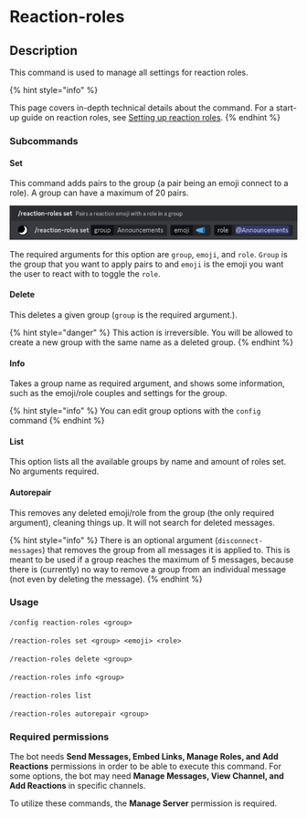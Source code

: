 # Reaction-roles

## Description

This command is used to manage all settings for reaction roles.

{% hint style="info" %}

This page covers in-depth technical details about the command. For a start-up guide on reaction roles, see [Setting up reaction roles](../start-up/setting-up-reaction-roles.md).
{% endhint %}

### Subcommands

#### Set

This command adds pairs to the group (a pair being an emoji connect to a role). A group can have a maximum of 20 pairs.

![](<../.gitbook/assets/ReactionRoleSetup2.png>)

The required arguments for this option are `group`, `emoji`, and `role`. `Group` is the group that you want to apply pairs to and `emoji` is the emoji you want the user to react with to toggle the `role`.

#### Delete

This deletes a given group (`group` is the required argument.).

{% hint style="danger" %}
This action is irreversible. You will be allowed to create a new group with the same name as a deleted group.
{% endhint %}

#### Info

Takes a group name as required argument, and shows some information, such as the emoji/role couples and settings for the group.

{% hint style="info" %}
You can edit group options with the `config` command
{% endhint %}

#### List

This option lists all the available groups by name and amount of roles set. No arguments required.

#### Autorepair

This removes any deleted emoji/role from the group (the only required argument), cleaning things up. It will not search for deleted messages.

{% hint style="info" %}
There is an optional argument (`disconnect-messages`) that removes the group from all messages it is applied to. This is meant to be used if a group reaches the maximum of 5 messages, because there is (currently) no way to remove a group from an individual message (not even by deleting the message). 
{% endhint %}

### Usage

```
/config reaction-roles <group>

/reaction-roles set <group> <emoji> <role>

/reaction-roles delete <group>

/reaction-roles info <group>

/reaction-roles list 

/reaction-roles autorepair <group>
```

### Required permissions

The bot needs **Send Messages, Embed Links, Manage Roles, and Add Reactions** permissions in order to be able to execute this command. For some options, the bot may need **Manage Messages, View Channel, and Add Reactions** in specific channels.

To utilize these commands, the **Manage Server** permission is required.